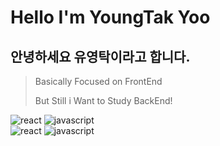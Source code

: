 # Hello I'm YoungTak Yoo

## 안녕하세요 유영탁이라고 합니다.

> Basically Focused on FrontEnd
> 
> But Still i Want to Study BackEnd!

<div display="flex">
<div display="flex">
<img alt="react" src ="https://img.shields.io/badge/react-61DAFB.svg?&style=for-the-badge&logo=react&logoColor=black"/>
<img alt="javascript" src ="https://img.shields.io/badge/javascript-F7DF1E.svg?&style=for-the-badge&logo=javascript&logoColor=black"/>
</div>
<div display="flex">
<img alt="react" src ="https://img.shields.io/badge/react-61DAFB.svg?&style=for-the-badge&logo=react&logoColor=black"/>
<img alt="javascript" src ="https://img.shields.io/badge/javascript-F7DF1E.svg?&style=for-the-badge&logo=javascript&logoColor=black"/>
</div>
</div>
